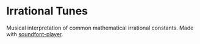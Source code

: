 # Irrational Tunes
Musical interpretation of common mathematical irrational constants. Made with [soundfont-player](https://github.com/danigb/soundfont-player).
